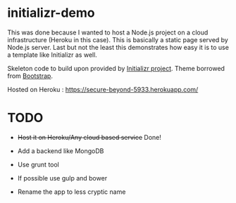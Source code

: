 # initializr-demo

This was done because I wanted to host a Node.js project on a cloud infrastructure (Heroku in this case). This is basically a static page served by Node.js server. Last but not the least this demonstrates how easy it is to use a template like Initializr as well.

Skeleton code to build upon provided by [Initializr project](http://www.initializr.com/). Theme borrowed from [Bootstrap](http://getbootstrap.com).

Hosted on Heroku : https://secure-beyond-5933.herokuapp.com/

# TODO

* ~~Host it on Heroku/Any cloud based service~~ Done!

* Add a backend like MongoDB

* Use grunt tool

* If possible use gulp and bower

* Rename the app to less cryptic name